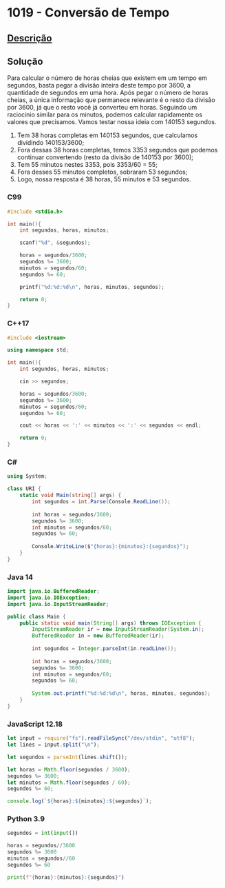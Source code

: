 # 1019 - Conversão de Tempo

## [Descrição](https://www.beecrowd.com.br/judge/pt/problems/view/1019)

## Solução

Para calcular o número de horas cheias que existem em um tempo em segundos, basta pegar a divisão inteira deste tempo por 3600, a quantidade de segundos em uma hora. Após pegar o número de horas cheias, a única informação que permanece relevante é o resto da divisão por 3600, já que o resto você já converteu em horas. Seguindo um raciocínio similar para os minutos, podemos calcular rapidamente os valores que precisamos. Vamos testar nossa ideia com 140153 segundos.

1. Tem 38 horas completas em 140153 segundos, que calculamos dividindo 140153/3600;
2. Fora dessas 38 horas completas, temos 3353 segundos que podemos continuar convertendo (resto da divisão de 140153 por 3600);
3. Tem 55 minutos nestes 3353, pois 3353/60 = 55;
4. Fora desses 55 minutos completos, sobraram 53 segundos;
5. Logo, nossa resposta é 38 horas, 55 minutos e 53 segundos.

### C99

```c
#include <stdio.h>

int main(){
    int segundos, horas, minutos;

    scanf("%d", &segundos);

    horas = segundos/3600;
    segundos %= 3600;
    minutos = segundos/60;
    segundos %= 60;

    printf("%d:%d:%d\n", horas, minutos, segundos);

    return 0;
}
```

### C++17

```cpp
#include <iostream>

using namespace std;

int main(){
    int segundos, horas, minutos;

    cin >> segundos;

    horas = segundos/3600;
    segundos %= 3600;
    minutos = segundos/60;
    segundos %= 60;

    cout << horas << ':' << minutos << ':' << segundos << endl;

    return 0;
}
```

### C#

```cs
using System;

class URI {
    static void Main(string[] args) {
        int segundos = int.Parse(Console.ReadLine());
        
        int horas = segundos/3600;
        segundos %= 3600;
        int minutos = segundos/60;
        segundos %= 60;
        
        Console.WriteLine($"{horas}:{minutos}:{segundos}");
    }
}
```

### Java 14

```java
import java.io.BufferedReader;
import java.io.IOException;
import java.io.InputStreamReader;

public class Main {
    public static void main(String[] args) throws IOException {
        InputStreamReader ir = new InputStreamReader(System.in);
        BufferedReader in = new BufferedReader(ir);
        
        int segundos = Integer.parseInt(in.readLine());
        
        int horas = segundos/3600;
        segundos %= 3600;
        int minutos = segundos/60;
        segundos %= 60;
        
        System.out.printf("%d:%d:%d\n", horas, minutos, segundos);
    }
}
```

### JavaScript 12.18

```javascript
let input = require("fs").readFileSync("/dev/stdin", "utf8");
let lines = input.split("\n");

let segundos = parseInt(lines.shift());

let horas = Math.floor(segundos / 3600);
segundos %= 3600;
let minutos = Math.floor(segundos / 60);
segundos %= 60;

console.log(`${horas}:${minutos}:${segundos}`);
```

### Python 3.9

```python
segundos = int(input())

horas = segundos//3600
segundos %= 3600
minutos = segundos//60
segundos %= 60

print(f"{horas}:{minutos}:{segundos}")
```